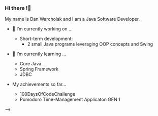 ### Hi there !👋

My name is Dan Warcholak and I am a Java Software Developer. 

- 🔭 I’m currently working on ... 

   - Short-term development:
     - 2 small Java programs leveraging OOP concepts and Swing

- 🌱 I’m currently learning ...
    - Core Java
    - Spring Framework
    - JDBC


- My achievements so far...
    - 100DaysOfCodeChallenge
    - Pomodoro Time-Management Applicaton GEN 1

-->
